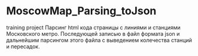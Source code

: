 # MoscowMap_Parsing_toJson
training project
Парсинг html кода страницы с линиями и станциями Московского метро. Последующей записью в файл формата json 
и дальнейшим парсингом этого файла с выведением колечества станций и пересадок.
